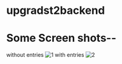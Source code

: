# upgradst2backend



# Some Screen shots--
without entries
![1](https://user-images.githubusercontent.com/70830990/113137932-cc6b1a00-9242-11eb-8955-b5a30de9ceab.png)
with entries
![2](https://user-images.githubusercontent.com/70830990/113138366-561ae780-9243-11eb-9a26-905b0855f399.png)



